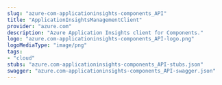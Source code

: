 ```yaml
---
slug: "azure-com-applicationinsights-components_API"
title: "ApplicationInsightsManagementClient"
provider: "azure.com"
description: "Azure Application Insights client for Components."
logo: "azure.com-applicationinsights-components_API-logo.png"
logoMediaType: "image/png"
tags:
- "cloud"
stubs: "azure.com-applicationinsights-components_API-stubs.json"
swagger: "azure.com-applicationinsights-components_API-swagger.json"
---
```

